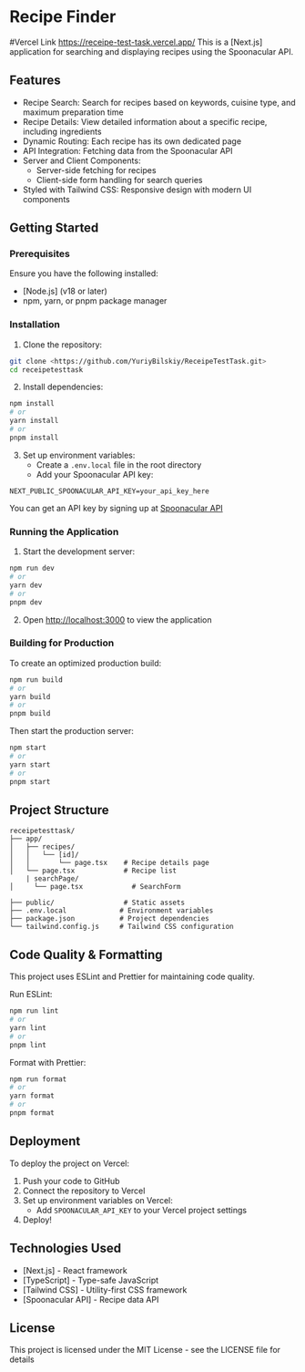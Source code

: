 # Recipe Finder
#Vercel Link <https://receipe-test-task.vercel.app/>
This is a [Next.js] application for searching and displaying recipes using the Spoonacular API.

## Features

- Recipe Search: Search for recipes based on keywords, cuisine type, and maximum preparation time
- Recipe Details: View detailed information about a specific recipe, including ingredients
- Dynamic Routing: Each recipe has its own dedicated page
- API Integration: Fetching data from the Spoonacular API
- Server and Client Components:
  - Server-side fetching for recipes
  - Client-side form handling for search queries
- Styled with Tailwind CSS: Responsive design with modern UI components

## Getting Started

### Prerequisites

Ensure you have the following installed:

- [Node.js] (v18 or later)
- npm, yarn, or pnpm package manager

### Installation

1. Clone the repository:

```bash
git clone <https://github.com/YuriyBilskiy/ReceipeTestTask.git>
cd receipetesttask
```

2. Install dependencies:

```bash
npm install
# or
yarn install
# or
pnpm install
```

3. Set up environment variables:
   - Create a `.env.local` file in the root directory
   - Add your Spoonacular API key:

```env
NEXT_PUBLIC_SPOONACULAR_API_KEY=your_api_key_here
```

You can get an API key by signing up at [Spoonacular API](https://spoonacular.com/food-api)

### Running the Application

1. Start the development server:

```bash
npm run dev
# or
yarn dev
# or
pnpm dev
```

2. Open [http://localhost:3000](http://localhost:3000) to view the application

### Building for Production

To create an optimized production build:

```bash
npm run build
# or
yarn build
# or
pnpm build
```

Then start the production server:

```bash
npm start
# or
yarn start
# or
pnpm start
```

## Project Structure

```
receipetesttask/
├── app/
│   ├── recipes/
│   │   └── [id]/ 
│   │       └── page.tsx    # Recipe details page
│   └── page.tsx            # Recipe list
    | searchPage/
│     └── page.tsx            # SearchForm

├── public/                 # Static assets
├── .env.local             # Environment variables
├── package.json           # Project dependencies
└── tailwind.config.js     # Tailwind CSS configuration
```

## Code Quality & Formatting

This project uses ESLint and Prettier for maintaining code quality.

Run ESLint:

```bash
npm run lint
# or
yarn lint
# or
pnpm lint
```

Format with Prettier:

```bash
npm run format
# or
yarn format
# or
pnpm format
```

## Deployment

To deploy the project on Vercel:

1. Push your code to GitHub
2. Connect the repository to Vercel
3. Set up environment variables on Vercel:
   - Add `SPOONACULAR_API_KEY` to your Vercel project settings
4. Deploy!

## Technologies Used

- [Next.js] - React framework
- [TypeScript] - Type-safe JavaScript
- [Tailwind CSS] - Utility-first CSS framework
- [Spoonacular API] - Recipe data API

## License

This project is licensed under the MIT License - see the LICENSE file for details

